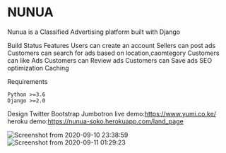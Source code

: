 # NUNUA
Nunua is a  Classified Advertising platform built with Django
  

Build Status
Features
   Users can create an account
   Sellers can post ads
   Customers can search for ads based on location,caomtegory
   Customers can like Ads
   Customers can Review ads
   Customers can Save ads
    SEO optimization
    Caching
    

Requirements

    Python >=3.6
    Django >=2.0

Design
	Twitter Bootstrap Jumbotron
live demo:https://www.yumi.co.ke/
heroku demo:https://nunua-soko.herokuapp.com/land_page

![Screenshot from 2020-09-10 23:38:59](https://user-images.githubusercontent.com/25798915/92819125-230d2580-f3d1-11ea-8293-8a0c0decaa07.png)
![Screenshot from 2020-09-11 01:29:23](https://user-images.githubusercontent.com/25798915/92819134-24d6e900-f3d1-11ea-9e82-6d97c79f5e33.png)
